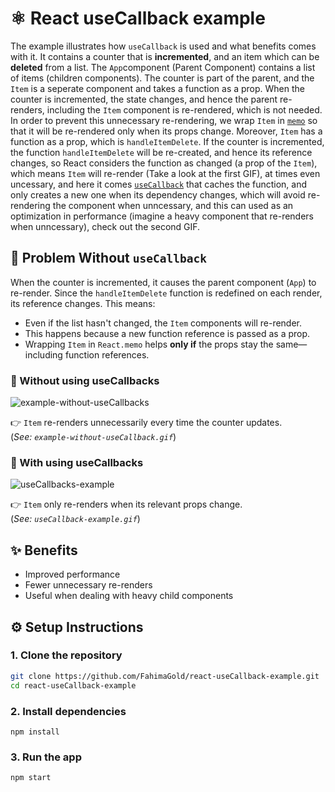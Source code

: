 # ⚛️ React useCallback example

The example illustrates how `useCallback` is used and what benefits comes with it. It contains a counter that is **incremented**, and an item which can be **deleted** from a list. The `App`component (Parent Component) contains a list of items (children components). The counter is part of the parent, and the `Item` is a seperate component and takes a function as a prop. When the counter is incremented, the state changes, and hence the parent re-renders, including the ```Item``` component is re-rendered, which is not needed. In order to prevent this unnecessary re-rendering, we wrap `Item` in [`memo`](https://react.dev/reference/react/memo) so that it will be re-rendered only when its props change. Moreover, `Item` has a function as a prop, which is `handleItemDelete`. If the counter is incremented, the function `handleItemDelete` will be re-created, and hence its reference changes, so React considers the function as changed (a prop of the `Item`), which means `Item` will re-render (Take a look at the first GIF), at times even uncessary, and here it comes [`useCallback`](https://react.dev/reference/react/useCallback) that caches the function, and only creates a new one when its dependency changes, which will avoid re-rendering the component when unncessary, and this can used as an optimization in performance (imagine a heavy component that re-renders when unncessary), check out the second GIF.

## 🔄 Problem Without `useCallback`

When the counter is incremented, it causes the parent component (`App`) to re-render. Since the `handleItemDelete` function is redefined on each render, its reference changes. This means:

- Even if the list hasn't changed, the `Item` components will re-render.
- This happens because a new function reference is passed as a prop.
- Wrapping `Item` in `React.memo` helps **only if** the props stay the same—including function references.

### 📸 Without using useCallbacks

![example-without-useCallbacks](https://github.com/FahimaGold/react-useCallback-example/assets/13876176/9eb99224-bcf0-4b5a-b389-d359023efea5)


👉 `Item` re-renders unnecessarily every time the counter updates.  
(_See: `example-without-useCallback.gif`_)

### 👀 With using useCallbacks

![useCallbacks-example](https://github.com/FahimaGold/react-useCallback-example/assets/13876176/7d590d83-c133-4be6-be33-738552e45718)


👉 `Item` only re-renders when its relevant props change.  
(_See: `useCallback-example.gif`_)


## ✨ Benefits

- Improved performance
- Fewer unnecessary re-renders
- Useful when dealing with heavy child components

## ⚙️ **Setup Instructions**

### 1. Clone the repository

```bash
git clone https://github.com/FahimaGold/react-useCallback-example.git
cd react-useCallback-example
```

### 2. Install dependencies

`npm install`

### 3. Run the app

`npm start`
